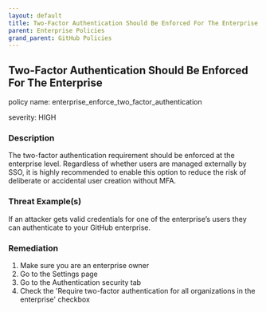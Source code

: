 ```yaml
---
layout: default
title: Two-Factor Authentication Should Be Enforced For The Enterprise
parent: Enterprise Policies
grand_parent: GitHub Policies
---
```



## Two-Factor Authentication Should Be Enforced For The Enterprise
policy name: enterprise_enforce_two_factor_authentication

severity: HIGH

### Description
The two-factor authentication requirement should be enforced at the enterprise level. Regardless of whether users are managed externally by SSO, it is highly recommended to enable this option to reduce the risk of deliberate or accidental user creation without MFA.

### Threat Example(s)
If an attacker gets valid credentials for one of the enterprise’s users they can authenticate to your GitHub enterprise.



### Remediation
1. Make sure you are an enterprise owner
2. Go to the Settings page
3. Go to the Authentication security tab
4. Check the 'Require two-factor authentication for all organizations in the enterprise' checkbox



